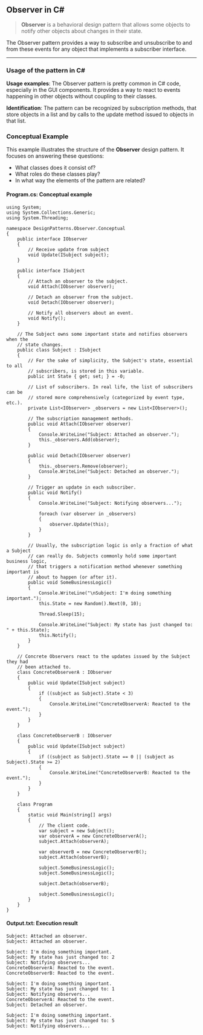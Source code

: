 ## Observer in C#

> **Observer** is a behavioral design pattern that allows some objects to notify other objects about changes in their state.

The Observer pattern provides a way to subscribe and unsubscribe to and from these events for any object that implements a subscriber interface.

---

### Usage of the pattern in C#

**Usage examples**: The Observer pattern is pretty common in C# code, especially in the GUI components. It provides a way to react to events happening in other objects without coupling to their classes.

**Identification**: The pattern can be recognized by subscription methods, that store objects in a list and by calls to the update method issued to objects in that list.

### Conceptual Example

This example illustrates the structure of the **Observer** design pattern. It focuses on answering these questions:

- What classes does it consist of?
- What roles do these classes play?
- In what way the elements of the pattern are related?

#### Program.cs: Conceptual example

```
using System;
using System.Collections.Generic;
using System.Threading;

namespace DesignPatterns.Observer.Conceptual
{
    public interface IObserver
    {
        // Receive update from subject
        void Update(ISubject subject);
    }

    public interface ISubject
    {
        // Attach an observer to the subject.
        void Attach(IObserver observer);

        // Detach an observer from the subject.
        void Detach(IObserver observer);

        // Notify all observers about an event.
        void Notify();
    }

    // The Subject owns some important state and notifies observers when the
    // state changes.
    public class Subject : ISubject
    {
        // For the sake of simplicity, the Subject's state, essential to all
        // subscribers, is stored in this variable.
        public int State { get; set; } = -0;

        // List of subscribers. In real life, the list of subscribers can be
        // stored more comprehensively (categorized by event type, etc.).
        private List<IObserver> _observers = new List<IObserver>();

        // The subscription management methods.
        public void Attach(IObserver observer)
        {
            Console.WriteLine("Subject: Attached an observer.");
            this._observers.Add(observer);
        }

        public void Detach(IObserver observer)
        {
            this._observers.Remove(observer);
            Console.WriteLine("Subject: Detached an observer.");
        }

        // Trigger an update in each subscriber.
        public void Notify()
        {
            Console.WriteLine("Subject: Notifying observers...");

            foreach (var observer in _observers)
            {
                observer.Update(this);
            }
        }

        // Usually, the subscription logic is only a fraction of what a Subject
        // can really do. Subjects commonly hold some important business logic,
        // that triggers a notification method whenever something important is
        // about to happen (or after it).
        public void SomeBusinessLogic()
        {
            Console.WriteLine("\nSubject: I'm doing something important.");
            this.State = new Random().Next(0, 10);

            Thread.Sleep(15);

            Console.WriteLine("Subject: My state has just changed to: " + this.State);
            this.Notify();
        }
    }

    // Concrete Observers react to the updates issued by the Subject they had
    // been attached to.
    class ConcreteObserverA : IObserver
    {
        public void Update(ISubject subject)
        {            
            if ((subject as Subject).State < 3)
            {
                Console.WriteLine("ConcreteObserverA: Reacted to the event.");
            }
        }
    }

    class ConcreteObserverB : IObserver
    {
        public void Update(ISubject subject)
        {
            if ((subject as Subject).State == 0 || (subject as Subject).State >= 2)
            {
                Console.WriteLine("ConcreteObserverB: Reacted to the event.");
            }
        }
    }
    
    class Program
    {
        static void Main(string[] args)
        {
            // The client code.
            var subject = new Subject();
            var observerA = new ConcreteObserverA();
            subject.Attach(observerA);

            var observerB = new ConcreteObserverB();
            subject.Attach(observerB);

            subject.SomeBusinessLogic();
            subject.SomeBusinessLogic();

            subject.Detach(observerB);

            subject.SomeBusinessLogic();
        }
    }
}
```

#### Output.txt: Execution result

```
Subject: Attached an observer.
Subject: Attached an observer.

Subject: I'm doing something important.
Subject: My state has just changed to: 2
Subject: Notifying observers...
ConcreteObserverA: Reacted to the event.
ConcreteObserverB: Reacted to the event.

Subject: I'm doing something important.
Subject: My state has just changed to: 1
Subject: Notifying observers...
ConcreteObserverA: Reacted to the event.
Subject: Detached an observer.

Subject: I'm doing something important.
Subject: My state has just changed to: 5
Subject: Notifying observers...
```

